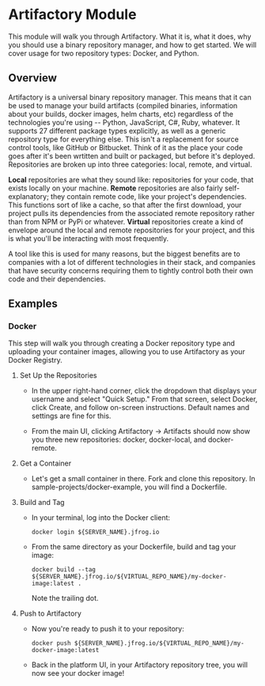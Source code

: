# Artifactory Module


This module will walk you through Artifactory. What it is, what it does, why you should use a binary repository manager, and how to get started. We will cover usage for two repository types: Docker, and Python.


## Overview


Artifactory is a universal binary repository manager. This means that it can be used to manage your build artifacts (compiled binaries, information about your builds, docker images, helm charts, etc) regardless of the technologies you're using -- Python, JavaScript, C#, Ruby, whatever. It supports 27 different package types explicitly, as well as a generic repository type for everything else. This isn't a replacement for source control tools, like GitHub or Bitbucket. Think of it as the place your code goes after it's been wrtitten and built or packaged, but before it's deployed. Repositories are broken up into three categories: local, remote, and virtual. 

**Local** repositories are what they sound like: repositories for your code, that exists locally on your machine. **Remote** repositories are also fairly self-explanatory; they contain remote code, like your project's dependencies. This functions sort of like a cache, so that after the first download, your project pulls its dependencies from the associated remote repository rather than from NPM or PyPi or whatever. **Virtual** repositories create a kind of envelope around the local and remote repositories for your project, and this is what you'll be interacting with most frequently.

A tool like this is used for many reasons, but the biggest benefits are to companies with a lot of different technologies in their stack, and companies that have security concerns requiring them to tightly control both their own code and their dependencies.


## Examples


### Docker

This step will walk you through creating a Docker repository type and uploading your container images, allowing you to use Artifactory as your Docker Registry.

1. Set Up the Repositories
    - In the upper right-hand corner, click the dropdown that displays your username and select "Quick Setup." From that screen, select Docker, click Create, and follow on-screen instructions. Default names and settings are fine for this.

    - From the main UI, clicking Artifactory -> Artifacts should now show you three new repositories: docker, docker-local, and docker-remote.

2. Get a Container
    - Let's get a small container in there. Fork and clone this repository. In sample-projects/docker-example, you will find a Dockerfile. 

2. Build and Tag
    - In your terminal, log into the Docker client:

        `docker login ${SERVER_NAME}.jfrog.io`

    - From the same directory as your Dockerfile, build and tag your image:
         
        `docker build --tag ${SERVER_NAME}.jfrog.io/${VIRTUAL_REPO_NAME}/my-docker-image:latest .`

        Note the trailing dot.

3. Push to Artifactory
    - Now you're ready to push it to your repository:
 
        `docker push ${SERVER_NAME}.jfrog.io/${VIRTUAL_REPO_NAME}/my-docker-image:latest`

    - Back in the platform UI, in your Artifactory repository tree, you will now see your docker image!

